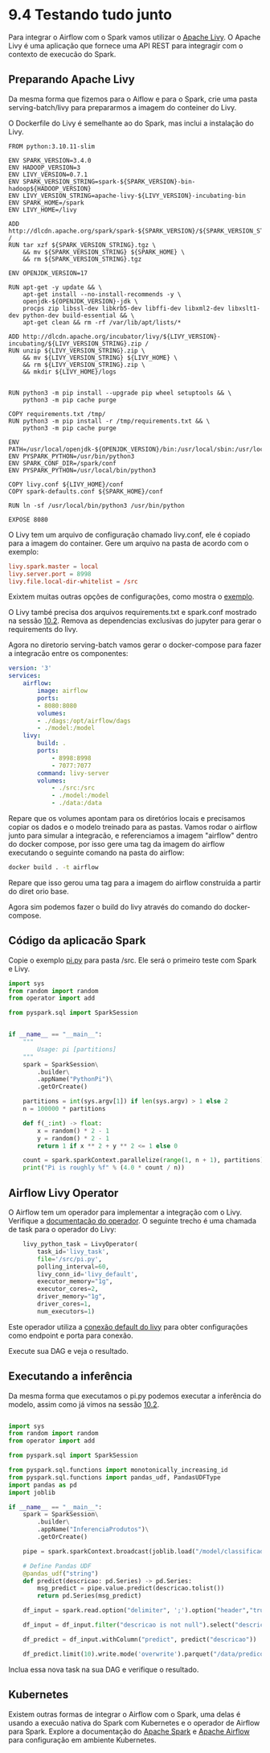 # 9.4 Testando tudo junto

Para integrar o Airflow com o Spark vamos utilizar o [Apache Livy](https://livy.apache.org).
O Apache Livy é uma aplicação que fornece uma API REST para integragir com o contexto de execucão do Spark.

## Preparando Apache Livy

Da mesma forma que fizemos para o Aiflow e para o Spark, crie uma pasta serving-batch/livy para prepararmos a imagem do conteiner do Livy.

O Dockerfile do Livy é semelhante ao do Spark, mas inclui a instalação do Livy.

```docker
FROM python:3.10.11-slim

ENV SPARK_VERSION=3.4.0
ENV HADOOP_VERSION=3
ENV LIVY_VERSION=0.7.1
ENV SPARK_VERSION_STRING=spark-${SPARK_VERSION}-bin-hadoop${HADOOP_VERSION}
ENV LIVY_VERSION_STRING=apache-livy-${LIVY_VERSION}-incubating-bin
ENV SPARK_HOME=/spark
ENV LIVY_HOME=/livy

ADD http://dlcdn.apache.org/spark/spark-${SPARK_VERSION}/${SPARK_VERSION_STRING}.tgz /
RUN tar xzf ${SPARK_VERSION_STRING}.tgz \
    && mv ${SPARK_VERSION_STRING} ${SPARK_HOME} \
    && rm ${SPARK_VERSION_STRING}.tgz

ENV OPENJDK_VERSION=17

RUN apt-get -y update && \
    apt-get install --no-install-recommends -y \
    openjdk-${OPENJDK_VERSION}-jdk \
    procps zip libssl-dev libkrb5-dev libffi-dev libxml2-dev libxslt1-dev python-dev build-essential && \
    apt-get clean && rm -rf /var/lib/apt/lists/*

ADD http://dlcdn.apache.org/incubator/livy/${LIVY_VERSION}-incubating/${LIVY_VERSION_STRING}.zip /
RUN unzip ${LIVY_VERSION_STRING}.zip \
    && mv ${LIVY_VERSION_STRING} ${LIVY_HOME} \
    && rm ${LIVY_VERSION_STRING}.zip \
    && mkdir ${LIVY_HOME}/logs    


RUN python3 -m pip install --upgrade pip wheel setuptools && \
    python3 -m pip cache purge

COPY requirements.txt /tmp/
RUN python3 -m pip install -r /tmp/requirements.txt && \
    python3 -m pip cache purge

ENV PATH=/usr/local/openjdk-${OPENJDK_VERSION}/bin:/usr/local/sbin:/usr/local/bin:/usr/sbin:/usr/bin:/sbin:/bin:/spark/bin:/livy/bin
ENV PYSPARK_PYTHON=/usr/bin/python3
ENV SPARK_CONF_DIR=/spark/conf
ENV PYSPARK_PYTHON=/usr/local/bin/python3

COPY livy.conf ${LIVY_HOME}/conf
COPY spark-defaults.conf ${SPARK_HOME}/conf

RUN ln -sf /usr/local/bin/python3 /usr/bin/python

EXPOSE 8080
```

O Livy tem um arquivo de configuração chamado livy.conf, ele é copiado para a imagem do container.
Gere um arquivo na pasta de acordo com o exemplo:

```conf
livy.spark.master = local 
livy.server.port = 8998
livy.file.local-dir-whitelist = /src
```

Exixtem muitas outras opções de configurações, como mostra o [exemplo](https://github.com/apache/incubator-livy/blob/master/conf/livy.conf.template).

O Livy també precisa dos arquivos requirements.txt e spark.conf mostrado na sessão [10.2](10-2-spark.md). Remova as dependencias exclusivas do jupyter para gerar o requirements do livy.

Agora no diretorio serving-batch vamos gerar o docker-compose para fazer a integracão entre os componentes:

```yaml
version: '3'
services:
    airflow:
        image: airflow
        ports:
        - 8080:8080
        volumes:
        - ./dags:/opt/airflow/dags
        - ./model:/model
    livy:
        build: .
        ports:
            - 8998:8998
            - 7077:7077
        command: livy-server
        volumes:
            - ./src:/src
            - ./model:/model
            - ./data:/data
```

Repare que os volumes apontam para os diretórios locais e precisamos copiar os dados e o modelo treinado para as pastas.
Vamos rodar o airflow junto para simular a integracão, e referenciamos a imagem "airflow" dentro do docker compose, por isso gere uma tag da imagem do airflow executando o seguinte comando na pasta do airflow:

```bash
docker build . -t airflow 
```

Repare que isso gerou uma tag para a imagem do airflow construída a partir do diret
orio base.

Agora sim podemos fazer o build do livy através do comando do docker-compose.

## Código da aplicacão Spark

Copie o exemplo [pi.py](https://github.com/apache/spark/blob/master/examples/src/main/python/pi.py) para pasta /src. Ele será o primeiro teste com Spark e Livy.

```python
import sys
from random import random
from operator import add

from pyspark.sql import SparkSession


if __name__ == "__main__":
    """
        Usage: pi [partitions]
    """
    spark = SparkSession\
        .builder\
        .appName("PythonPi")\
        .getOrCreate()

    partitions = int(sys.argv[1]) if len(sys.argv) > 1 else 2
    n = 100000 * partitions

    def f(_:int) -> float:
        x = random() * 2 - 1
        y = random() * 2 - 1
        return 1 if x ** 2 + y ** 2 <= 1 else 0

    count = spark.sparkContext.parallelize(range(1, n + 1), partitions).map(f).reduce(add)
    print("Pi is roughly %f" % (4.0 * count / n))
```

## Airflow Livy Operator

O Airflow tem um operador para implementar a integração com o Livy. Verifique a [documentacão do operador](https://airflow.apache.org/docs/apache-airflow-providers-apache-livy/stable/_api/airflow/providers/apache/livy/operators/livy/index.html).
O seguinte trecho é uma chamada de task para o operador do Livy:

```python
    livy_python_task = LivyOperator(
        task_id='livy_task', 
        file='/src/pi.py', 
        polling_interval=60, 
        livy_conn_id='livy_default',
        executor_memory="1g",
        executor_cores=2,
        driver_memory="1g",
        driver_cores=1,
        num_executors=1)
```

Este operador utiliza a [conexão default do livy](https://airflow.apache.org/docs/apache-airflow-providers/core-extensions/connections.html) para obter configurações como endpoint e porta para conexão.

Execute sua DAG e veja o resultado.

## Executando a inferência

Da mesma forma que executamos o pi.py podemos executar a inferência do modelo, assim como já vimos na sessão [10.2](10-2-spark.md).

```python

import sys
from random import random
from operator import add

from pyspark.sql import SparkSession

from pyspark.sql.functions import monotonically_increasing_id
from pyspark.sql.functions import pandas_udf, PandasUDFType  
import pandas as pd
import joblib

if __name__ == "__main__":
    spark = SparkSession\
        .builder\
        .appName("InferenciaProdutos")\
        .getOrCreate()

    pipe = spark.sparkContext.broadcast(joblib.load("/model/classificador-produtos.joblib"))

    # Define Pandas UDF
    @pandas_udf("string")
    def predict(descricao: pd.Series) -> pd.Series:
        msg_predict = pipe.value.predict(descricao.tolist())
        return pd.Series(msg_predict)

    df_input = spark.read.option("delimiter", ';').option("header","true").csv("/data/produtos.csv")

    df_input = df_input.filter("descricao is not null").select("descricao").withColumn("id", monotonically_increasing_id())

    df_predict = df_input.withColumn("predict", predict("descricao"))    

    df_predict.limit(10).write.mode('overwrite').parquet("/data/predicoes")

```

Inclua essa nova task na sua DAG e verifique o resultado.

## Kubernetes

Existem outras formas de integrar o Airflow com o Spark, uma delas é usando a execuão nativa do Spark com Kubernetes e o operador de Airflow para Spark.
Explore a documentação do [Apache Spark](https://spark.apache.org/docs/latest/running-on-kubernetes.html) e [Apache Airflow](https://airflow.apache.org/docs/apache-airflow/stable/kubernetes.html) para configuração em ambiente Kubernetes.
